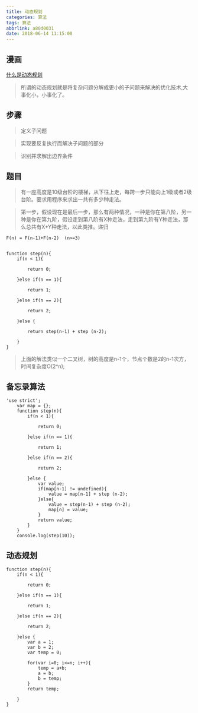 ```yaml
---
title: 动态规划
categories: 算法
tags: 算法
abbrlink: a80d0031
date: 2018-06-14 11:15:00
---
```


## 漫画

[什么是动态规划](http://www.sohu.com/a/153858619_466939)

> 所谓的动态规划就是将复杂问题分解成更小的子问题来解决的优化技术,大事化小，小事化了。

## 步骤

> 定义子问题

> 实现要反复执行而解决子问题的部分

> 识别并求解出边界条件

## 题目

> 有一座高度是10级台阶的楼梯，从下往上走，每跨一步只能向上1级或者2级台阶。要求用程序来求出一共有多少种走法。

> 第一步，假设现在是最后一步，那么有两种情况，一种是你在第八阶，另一种是你在第九阶，假设走到第八阶有X种走法，走到第九阶有Y种走法，那么总共有X+Y种走法，以此类推。递归

```
F(n) = F(n-1)+F(n-2)  (n>=3)


function step(n){
    if(n < 1){
    
        return 0;
        
    }else if(n == 1){
    
        return 1;
        
    }else if(n == 2){
    
        return 2;
        
    }else {
    
        return step(n-1) + step (n-2);
        
    }
}
```

> 上面的解法类似一个二叉树，树的高度是n-1个，节点个数是2的n-1次方，时间复杂度O(2^n);


## 备忘录算法

```
'use strict';
    var map = {};
    function step(n){
        if(n < 1){

            return 0;

        }else if(n == 1){

            return 1;

        }else if(n == 2){

            return 2;

        }else {
            var value;
            if(map[n-1] != undefined){
                value = map[n-1] + step (n-2);
            }else{
                value = step(n-1) + step (n-2);
                map[n] = value;
            }
            return value;
        }
    }
    console.log(step(10));

```

## 动态规划

```
function step(n){
    if(n < 1){
    
        return 0;
    
    }else if(n == 1){
    
        return 1;
    
    }else if(n == 2){
        
        return 2;
        
    }else {
        var a = 1;
        var b = 2;
        var temp = 0;
        
        for(var i=0; i<=n; i++){
            temp = a+b;
            a = b;
            b = temp;
        }
        return temp;
        
    }
}

```
